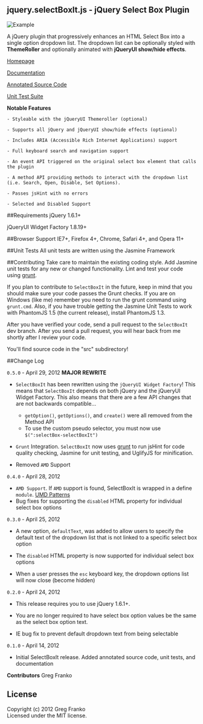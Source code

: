 jquery.selectBoxIt.js - jQuery Select Box Plugin
------------------------------------------------

![Example](http://gregfranko.com/images/select.PNG)

A jQuery plugin that progressively enhances an HTML Select Box into a single option dropdown list.  The dropdown list can be optionally styled with **ThemeRoller** and optionally animated with **jQueryUI show/hide effects**.

[Homepage](http://gregfranko.com/jQuery.selectBoxIt.js/)

[Documentation](http://www.gregfranko.com/blog/introducing-the-jquery-plugin-selectboxit)

[Annotated Source Code](http://www.gregfranko.com/docs/jQuery.selectBoxIt.html)

[Unit Test Suite](http://www.gregfranko.com/test/SpecRunner.html)

**Notable Features**

	- Styleable with the jQueryUI Themeroller (optional)

	- Supports all jQuery and jQueryUI show/hide effects (optional)

	- Includes ARIA (Accessible Rich Internet Applications) support

	- Full keyboard search and navigation support

	- An event API triggered on the original select box element that calls the plugin

    - A method API providing methods to interact with the dropdown list (i.e. Search, Open, Disable, Set Options).

	- Passes jsHint with no errors

	- Selected and Disabled Support

##Requirements
jQuery 1.6.1+

jQueryUI Widget Factory 1.8.19+

##Browser Support
IE7+, Firefox 4+, Chrome, Safari 4+, and Opera 11+

##Unit Tests
All unit tests are written using the Jasmine Framework

##Contributing
Take care to maintain the existing coding style. Add Jasmine unit tests for any new or changed functionality. Lint and test your code using [grunt](https://github.com/cowboy/grunt).

If you plan to contribute to `SelectBoxIt` in the future, keep in mind that you should make sure your code passes the Grunt checks.  If you are on Windows (like me) remember you need to run the grunt command using `grunt.cmd`.  Also, if you have trouble getting the Jasmine Unit Tests to work with PhantomJS 1.5 (the current release), install PhantomJS 1.3.

After you have verified your code, send a pull request to the `SelectBoxIt` dev branch.  After you send a pull request, you will hear back from me shortly after I review your code.

You'll find source code in the "src" subdirectory!

##Change Log

`0.5.0` - April 29, 2012   **MAJOR REWRITE**

- `SelectBoxIt` has been rewritten using the `jQueryUI Widget Factory`!  This means that `SelectBoxIt` depends on both jQuery and the jQueryUI Widget Factory.  This also means that there are a few API changes that are not backwards compatible...
	* `getOption()`, `getOptions()`, and `create()` were all removed from the Method API
	* To use the custom pseudo selector, you must now use `$(":selectBox-selectBoxIt")`

- `Grunt` Integration.  `SelectBoxIt` now uses [grunt](https://github.com/cowboy/grunt) to run jsHint for code quality checking, Jasmine for unit testing, and UglifyJS for minification.

- Removed `AMD` Support


`0.4.0` - April 28, 2012

- `AMD Support`.  If `AMD` support is found, SelectBoxIt is wrapped in a define `module`.
	[UMD Patterns](https://github.com/umdjs/umd/blob/master/jqueryPlugin.js)
- Bug fixes for supporting the `disabled` HTML property for individual select box options


`0.3.0` - April 25, 2012

- A new option, `defaultText`, was added to allow users to specify the default text of the dropdown list that is not linked to a specific select box option

- The `disabled` HTML property is now supported for individual select box options

- When a user presses the `esc` keyboard key, the dropdown options list will now close (become hidden)


`0.2.0` - April 24, 2012

- This release requires you to use jQuery 1.6.1+.

- You are no longer required to have select box option values be the same as the select box option text.

- IE bug fix to prevent default dropdown text from being selectable


`0.1.0` - April 14, 2012

- Initial SelectBoxIt release.  Added annotated source code, unit tests, and documentation

**Contributors**
Greg Franko

## License
Copyright (c) 2012 Greg Franko  
Licensed under the MIT license.
